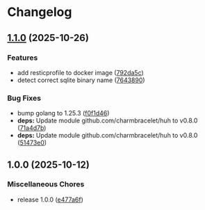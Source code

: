 # Changelog

## [1.1.0](https://github.com/soerenschneider/unrest/compare/v1.0.0...v1.1.0) (2025-10-26)


### Features

* add resticprofile to docker image ([792da5c](https://github.com/soerenschneider/unrest/commit/792da5cad7e38ee68b6697d9c204fcf9393e4d16))
* detect correct sqlite binary name ([7643890](https://github.com/soerenschneider/unrest/commit/7643890a3382624ef59854747df7e6617e8d9b55))


### Bug Fixes

* bump golang to 1.25.3 ([f0f1d46](https://github.com/soerenschneider/unrest/commit/f0f1d46c75881a794819fa4ac888b53cb3539418))
* **deps:** Update module github.com/charmbracelet/huh to v0.8.0 ([71a4d7b](https://github.com/soerenschneider/unrest/commit/71a4d7bfa5d0884788ef898033b327570e8fd387))
* **deps:** Update module github.com/charmbracelet/huh to v0.8.0 ([51473e0](https://github.com/soerenschneider/unrest/commit/51473e02f4116900aea77fe93db5ee9c94776f55))

## 1.0.0 (2025-10-12)


### Miscellaneous Chores

* release 1.0.0 ([e477a6f](https://github.com/soerenschneider/unrest/commit/e477a6fc7a44faa82bf314dc0fac6233e9c4478a))
